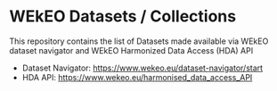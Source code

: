 # WEkEO Datasets / Collections
This repository contains the list of Datasets made available via WEkEO dataset navigator and WEkEO Harmonized Data Access (HDA) API

* Dataset Navigator: https://www.wekeo.eu/dataset-navigator/start
* HDA API: https://www.wekeo.eu/harmonised_data_access_API

